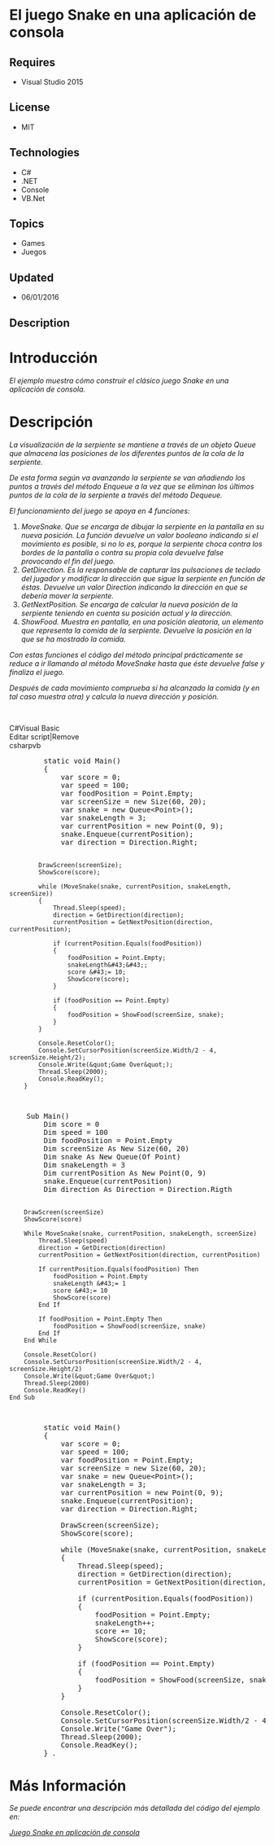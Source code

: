 # El juego Snake en una aplicación de consola
## Requires
- Visual Studio 2015
## License
- MIT
## Technologies
- C#
- .NET
- Console
- VB.Net
## Topics
- Games
- Juegos
## Updated
- 06/01/2016
## Description

<h1>Introducci&oacute;n</h1>
<p><em>El ejemplo muestra c&oacute;mo construir el cl&aacute;sico juego Snake en una aplicaci&oacute;n de consola.</em></p>
<h1>Descripci&oacute;n</h1>
<p><em>La visualizaci&oacute;n de la serpiente se mantiene a trav&eacute;s de un objeto Queue que almacena las posiciones de los diferentes puntos de la cola de la serpiente.</em></p>
<p><em>De esta forma seg&uacute;n va avanzando la serpiente se van a&ntilde;adiendo los puntos a trav&eacute;s del m&eacute;todo Enqueue a la vez que se eliminan los &uacute;ltimos puntos de la cola de la serpiente a trav&eacute;s del m&eacute;todo Dequeue.</em></p>
<p><em>El funcionamiento del juego se apoya en 4 funciones:</em></p>
<ol>
<li><em>MoveSnake. Que se encarga de dibujar la serpiente en la pantalla en su nueva posici&oacute;n. La funci&oacute;n devuelve un valor booleano indicando si el movimiento es posible, si no lo es, porque la serpiente choca contra los bordes de la pantalla
 o contra su propia cola devuelve false provocando el fin del juego.</em> </li><li><em>GetDirection. Es la responsable de capturar las pulsaciones de teclado del jugador y modificar la direcci&oacute;n que sigue la serpiente en funci&oacute;n de &eacute;stas. Devuelve un valor Direction indicando la direcci&oacute;n en que se deber&iacute;a
 mover la serpiente.</em> </li><li><em>GetNextPosition. Se encarga de calcular la nueva posici&oacute;n de la serpiente teniendo en cuenta su posici&oacute;n actual y la direcci&oacute;n.</em>
</li><li><em>ShowFood. Muestra en pantalla, en una posici&oacute;n aleatoria, un elemento que representa la comida de la serpiente. Devuelve la posici&oacute;n en la que se ha mostrado la comida.</em>
</li></ol>
<p><em>Con estas funciones el c&oacute;digo del m&eacute;todo principal pr&aacute;cticamente se reduce a ir llamando al m&eacute;todo MoveSnake hasta que &eacute;ste devuelve false y finaliza el juego.</em></p>
<p><em>Despu&eacute;s de cada movimiento comprueba si ha alcanzado la comida (y en tal caso muestra otra) y calcula la nueva direcci&oacute;n y posici&oacute;n.</em><em>&nbsp;</em></p>
<p>&nbsp;</p>
<div class="scriptcode">
<div class="pluginEditHolder" pluginCommand="mceScriptCode">
<div class="title"><span>C#</span><span>Visual Basic</span></div>
<div class="pluginLinkHolder"><span class="pluginEditHolderLink">Editar script</span>|<span class="pluginRemoveHolderLink">Remove</span></div>
<span class="hidden">csharp</span><span class="hidden">vb</span>
<pre class="hidden">        static void Main()
        {
            var score = 0;
            var speed = 100;
            var foodPosition = Point.Empty;
            var screenSize = new Size(60, 20);
            var snake = new Queue&lt;Point&gt;();
            var snakeLength = 3;
            var currentPosition = new Point(0, 9);
            snake.Enqueue(currentPosition);
            var direction = Direction.Right;

            DrawScreen(screenSize);
            ShowScore(score);

            while (MoveSnake(snake, currentPosition, snakeLength, screenSize))
            {
                Thread.Sleep(speed);
                direction = GetDirection(direction);
                currentPosition = GetNextPosition(direction, currentPosition);

                if (currentPosition.Equals(foodPosition))
                {
                    foodPosition = Point.Empty;
                    snakeLength&#43;&#43;;
                    score &#43;= 10;
                    ShowScore(score);
                }

                if (foodPosition == Point.Empty)
                {
                    foodPosition = ShowFood(screenSize, snake);
                }
            }

            Console.ResetColor();
            Console.SetCursorPosition(screenSize.Width/2 - 4, screenSize.Height/2);
            Console.Write(&quot;Game Over&quot;);
            Thread.Sleep(2000);
            Console.ReadKey();
        }
</pre>
<pre class="hidden">    Sub Main()
        Dim score = 0
        Dim speed = 100
        Dim foodPosition = Point.Empty
        Dim screenSize As New Size(60, 20)
        Dim snake As New Queue(Of Point)
        Dim snakeLength = 3
        Dim currentPosition As New Point(0, 9)
        snake.Enqueue(currentPosition)
        Dim direction As Direction = Direction.Rigth

        DrawScreen(screenSize)
        ShowScore(score)

        While MoveSnake(snake, currentPosition, snakeLength, screenSize)
            Thread.Sleep(speed)
            direction = GetDirection(direction)
            currentPosition = GetNextPosition(direction, currentPosition)

            If currentPosition.Equals(foodPosition) Then
                foodPosition = Point.Empty
                snakeLength &#43;= 1
                score &#43;= 10
                ShowScore(score)
            End If

            If foodPosition = Point.Empty Then
                foodPosition = ShowFood(screenSize, snake)
            End If
        End While

        Console.ResetColor()
        Console.SetCursorPosition(screenSize.Width/2 - 4, screenSize.Height/2)
        Console.Write(&quot;Game Over&quot;)
        Thread.Sleep(2000)
        Console.ReadKey()
    End Sub
</pre>
<div class="preview">
<pre class="csharp">&nbsp;&nbsp;&nbsp;&nbsp;&nbsp;&nbsp;&nbsp;&nbsp;<span class="cs__keyword">static</span>&nbsp;<span class="cs__keyword">void</span>&nbsp;Main()&nbsp;
&nbsp;&nbsp;&nbsp;&nbsp;&nbsp;&nbsp;&nbsp;&nbsp;{&nbsp;
&nbsp;&nbsp;&nbsp;&nbsp;&nbsp;&nbsp;&nbsp;&nbsp;&nbsp;&nbsp;&nbsp;&nbsp;var&nbsp;score&nbsp;=&nbsp;<span class="cs__number">0</span>;&nbsp;
&nbsp;&nbsp;&nbsp;&nbsp;&nbsp;&nbsp;&nbsp;&nbsp;&nbsp;&nbsp;&nbsp;&nbsp;var&nbsp;speed&nbsp;=&nbsp;<span class="cs__number">100</span>;&nbsp;
&nbsp;&nbsp;&nbsp;&nbsp;&nbsp;&nbsp;&nbsp;&nbsp;&nbsp;&nbsp;&nbsp;&nbsp;var&nbsp;foodPosition&nbsp;=&nbsp;Point.Empty;&nbsp;
&nbsp;&nbsp;&nbsp;&nbsp;&nbsp;&nbsp;&nbsp;&nbsp;&nbsp;&nbsp;&nbsp;&nbsp;var&nbsp;screenSize&nbsp;=&nbsp;<span class="cs__keyword">new</span>&nbsp;Size(<span class="cs__number">60</span>,&nbsp;<span class="cs__number">20</span>);&nbsp;
&nbsp;&nbsp;&nbsp;&nbsp;&nbsp;&nbsp;&nbsp;&nbsp;&nbsp;&nbsp;&nbsp;&nbsp;var&nbsp;snake&nbsp;=&nbsp;<span class="cs__keyword">new</span>&nbsp;Queue&lt;Point&gt;();&nbsp;
&nbsp;&nbsp;&nbsp;&nbsp;&nbsp;&nbsp;&nbsp;&nbsp;&nbsp;&nbsp;&nbsp;&nbsp;var&nbsp;snakeLength&nbsp;=&nbsp;<span class="cs__number">3</span>;&nbsp;
&nbsp;&nbsp;&nbsp;&nbsp;&nbsp;&nbsp;&nbsp;&nbsp;&nbsp;&nbsp;&nbsp;&nbsp;var&nbsp;currentPosition&nbsp;=&nbsp;<span class="cs__keyword">new</span>&nbsp;Point(<span class="cs__number">0</span>,&nbsp;<span class="cs__number">9</span>);&nbsp;
&nbsp;&nbsp;&nbsp;&nbsp;&nbsp;&nbsp;&nbsp;&nbsp;&nbsp;&nbsp;&nbsp;&nbsp;snake.Enqueue(currentPosition);&nbsp;
&nbsp;&nbsp;&nbsp;&nbsp;&nbsp;&nbsp;&nbsp;&nbsp;&nbsp;&nbsp;&nbsp;&nbsp;var&nbsp;direction&nbsp;=&nbsp;Direction.Right;&nbsp;
&nbsp;
&nbsp;&nbsp;&nbsp;&nbsp;&nbsp;&nbsp;&nbsp;&nbsp;&nbsp;&nbsp;&nbsp;&nbsp;DrawScreen(screenSize);&nbsp;
&nbsp;&nbsp;&nbsp;&nbsp;&nbsp;&nbsp;&nbsp;&nbsp;&nbsp;&nbsp;&nbsp;&nbsp;ShowScore(score);&nbsp;
&nbsp;
&nbsp;&nbsp;&nbsp;&nbsp;&nbsp;&nbsp;&nbsp;&nbsp;&nbsp;&nbsp;&nbsp;&nbsp;<span class="cs__keyword">while</span>&nbsp;(MoveSnake(snake,&nbsp;currentPosition,&nbsp;snakeLength,&nbsp;screenSize))&nbsp;
&nbsp;&nbsp;&nbsp;&nbsp;&nbsp;&nbsp;&nbsp;&nbsp;&nbsp;&nbsp;&nbsp;&nbsp;{&nbsp;
&nbsp;&nbsp;&nbsp;&nbsp;&nbsp;&nbsp;&nbsp;&nbsp;&nbsp;&nbsp;&nbsp;&nbsp;&nbsp;&nbsp;&nbsp;&nbsp;Thread.Sleep(speed);&nbsp;
&nbsp;&nbsp;&nbsp;&nbsp;&nbsp;&nbsp;&nbsp;&nbsp;&nbsp;&nbsp;&nbsp;&nbsp;&nbsp;&nbsp;&nbsp;&nbsp;direction&nbsp;=&nbsp;GetDirection(direction);&nbsp;
&nbsp;&nbsp;&nbsp;&nbsp;&nbsp;&nbsp;&nbsp;&nbsp;&nbsp;&nbsp;&nbsp;&nbsp;&nbsp;&nbsp;&nbsp;&nbsp;currentPosition&nbsp;=&nbsp;GetNextPosition(direction,&nbsp;currentPosition);&nbsp;
&nbsp;
&nbsp;&nbsp;&nbsp;&nbsp;&nbsp;&nbsp;&nbsp;&nbsp;&nbsp;&nbsp;&nbsp;&nbsp;&nbsp;&nbsp;&nbsp;&nbsp;<span class="cs__keyword">if</span>&nbsp;(currentPosition.Equals(foodPosition))&nbsp;
&nbsp;&nbsp;&nbsp;&nbsp;&nbsp;&nbsp;&nbsp;&nbsp;&nbsp;&nbsp;&nbsp;&nbsp;&nbsp;&nbsp;&nbsp;&nbsp;{&nbsp;
&nbsp;&nbsp;&nbsp;&nbsp;&nbsp;&nbsp;&nbsp;&nbsp;&nbsp;&nbsp;&nbsp;&nbsp;&nbsp;&nbsp;&nbsp;&nbsp;&nbsp;&nbsp;&nbsp;&nbsp;foodPosition&nbsp;=&nbsp;Point.Empty;&nbsp;
&nbsp;&nbsp;&nbsp;&nbsp;&nbsp;&nbsp;&nbsp;&nbsp;&nbsp;&nbsp;&nbsp;&nbsp;&nbsp;&nbsp;&nbsp;&nbsp;&nbsp;&nbsp;&nbsp;&nbsp;snakeLength&#43;&#43;;&nbsp;
&nbsp;&nbsp;&nbsp;&nbsp;&nbsp;&nbsp;&nbsp;&nbsp;&nbsp;&nbsp;&nbsp;&nbsp;&nbsp;&nbsp;&nbsp;&nbsp;&nbsp;&nbsp;&nbsp;&nbsp;score&nbsp;&#43;=&nbsp;<span class="cs__number">10</span>;&nbsp;
&nbsp;&nbsp;&nbsp;&nbsp;&nbsp;&nbsp;&nbsp;&nbsp;&nbsp;&nbsp;&nbsp;&nbsp;&nbsp;&nbsp;&nbsp;&nbsp;&nbsp;&nbsp;&nbsp;&nbsp;ShowScore(score);&nbsp;
&nbsp;&nbsp;&nbsp;&nbsp;&nbsp;&nbsp;&nbsp;&nbsp;&nbsp;&nbsp;&nbsp;&nbsp;&nbsp;&nbsp;&nbsp;&nbsp;}&nbsp;
&nbsp;
&nbsp;&nbsp;&nbsp;&nbsp;&nbsp;&nbsp;&nbsp;&nbsp;&nbsp;&nbsp;&nbsp;&nbsp;&nbsp;&nbsp;&nbsp;&nbsp;<span class="cs__keyword">if</span>&nbsp;(foodPosition&nbsp;==&nbsp;Point.Empty)&nbsp;
&nbsp;&nbsp;&nbsp;&nbsp;&nbsp;&nbsp;&nbsp;&nbsp;&nbsp;&nbsp;&nbsp;&nbsp;&nbsp;&nbsp;&nbsp;&nbsp;{&nbsp;
&nbsp;&nbsp;&nbsp;&nbsp;&nbsp;&nbsp;&nbsp;&nbsp;&nbsp;&nbsp;&nbsp;&nbsp;&nbsp;&nbsp;&nbsp;&nbsp;&nbsp;&nbsp;&nbsp;&nbsp;foodPosition&nbsp;=&nbsp;ShowFood(screenSize,&nbsp;snake);&nbsp;
&nbsp;&nbsp;&nbsp;&nbsp;&nbsp;&nbsp;&nbsp;&nbsp;&nbsp;&nbsp;&nbsp;&nbsp;&nbsp;&nbsp;&nbsp;&nbsp;}&nbsp;
&nbsp;&nbsp;&nbsp;&nbsp;&nbsp;&nbsp;&nbsp;&nbsp;&nbsp;&nbsp;&nbsp;&nbsp;}&nbsp;
&nbsp;
&nbsp;&nbsp;&nbsp;&nbsp;&nbsp;&nbsp;&nbsp;&nbsp;&nbsp;&nbsp;&nbsp;&nbsp;Console.ResetColor();&nbsp;
&nbsp;&nbsp;&nbsp;&nbsp;&nbsp;&nbsp;&nbsp;&nbsp;&nbsp;&nbsp;&nbsp;&nbsp;Console.SetCursorPosition(screenSize.Width/<span class="cs__number">2</span>&nbsp;-&nbsp;<span class="cs__number">4</span>,&nbsp;screenSize.Height/<span class="cs__number">2</span>);&nbsp;
&nbsp;&nbsp;&nbsp;&nbsp;&nbsp;&nbsp;&nbsp;&nbsp;&nbsp;&nbsp;&nbsp;&nbsp;Console.Write(<span class="cs__string">&quot;Game&nbsp;Over&quot;</span>);&nbsp;
&nbsp;&nbsp;&nbsp;&nbsp;&nbsp;&nbsp;&nbsp;&nbsp;&nbsp;&nbsp;&nbsp;&nbsp;Thread.Sleep(<span class="cs__number">2000</span>);&nbsp;
&nbsp;&nbsp;&nbsp;&nbsp;&nbsp;&nbsp;&nbsp;&nbsp;&nbsp;&nbsp;&nbsp;&nbsp;Console.ReadKey();&nbsp;
&nbsp;&nbsp;&nbsp;&nbsp;&nbsp;&nbsp;&nbsp;&nbsp;}&nbsp;<em><em>.</em></em></pre>
</div>
</div>
</div>
<h1>M&aacute;s Informaci&oacute;n</h1>
<p><em>Se puede encontrar una descripci&oacute;n m&aacute;s detallada del c&oacute;digo del ejemplo en:</em></p>
<p><em><a title="Juego Snake" href="http://pildorasdotnet.blogspot.com/2016/05/juego-snake-en-aplicacion-de-consola.html">Juego Snake en aplicaci&oacute;n de consola</a></em></p>
<p><em><br>
</em></p>
